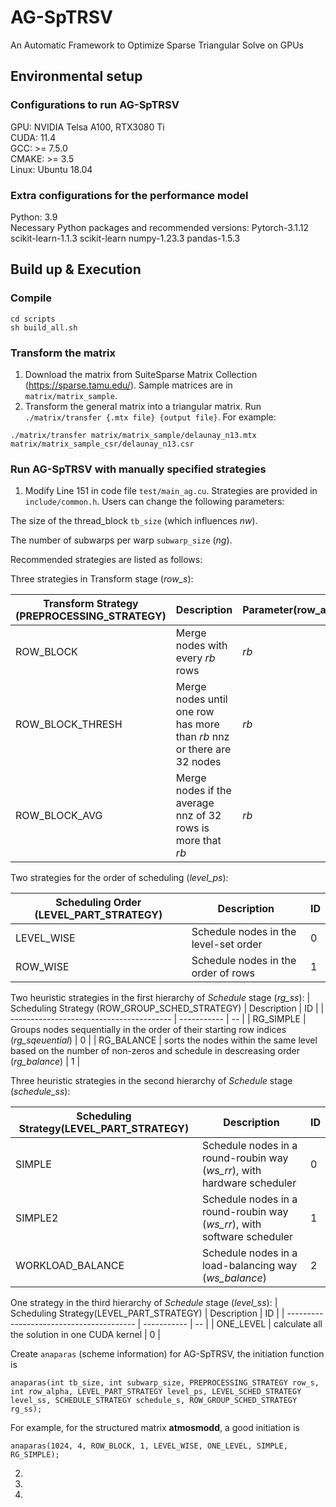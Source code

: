 # AG-SpTRSV
An Automatic Framework to Optimize Sparse Triangular Solve on GPUs

## Environmental setup
### Configurations to run AG-SpTRSV
GPU:   NVIDIA Telsa A100, RTX3080 Ti  
CUDA:  11.4  
GCC:   >= 7.5.0  
CMAKE: >= 3.5  
Linux: Ubuntu 18.04
### Extra configurations for the performance model
Python: 3.9  
Necessary Python packages and recommended versions: Pytorch-3.1.12 scikit-learn-1.1.3 scikit-learn numpy-1.23.3 pandas-1.5.3 

## Build up & Execution
### Compile
```
cd scripts
sh build_all.sh
```

### Transform the matrix
1. Download the matrix from SuiteSparse Matrix Collection (<https://sparse.tamu.edu/>). Sample matrices are in ``matrix/matrix_sample``.
2. Transform the general matrix into a triangular matrix. Run ``./matrix/transfer {.mtx file} {output file}``. For example: 
```
./matrix/transfer matrix/matrix_sample/delaunay_n13.mtx matrix/matrix_sample_csr/delaunay_n13.csr
```

### Run AG-SpTRSV with manually specified strategies
1. Modify Line 151 in code file ``test/main_ag.cu``. Strategies are provided in ``include/common.h``. Users can change the following parameters:

The size of the thread_block `tb_size` (which influences *nw*).

The number of subwarps per warp `subwarp_size` (*ng*).

Recommended strategies are listed as follows:

Three strategies in Transform stage (*row_s*):

| Transform Strategy  (PREPROCESSING_STRATEGY) | Description | Parameter(row_alpha) | ID |
| ------------------------------------------ | ----------- | --------- | -- |
| ROW_BLOCK | Merge nodes with every $rb$ rows | $rb$ | 0 |
| ROW_BLOCK_THRESH | Merge nodes until one row has more than $rb$ nnz or there are 32 nodes | $rb$ | 1 |
| ROW_BLOCK_AVG | Merge nodes if the average nnz of 32 rows is more that $rb$ | $rb$ | 2 |

Two strategies for the order of scheduling (*level_ps*):

| Scheduling Order (LEVEL_PART_STRATEGY) | Description | ID |
| ------------------------------------- | ----------- | -- |
| LEVEL_WISE | Schedule nodes in the level-set order | 0 |
| ROW_WISE   | Schedule nodes in the order of rows | 1 |

Two heuristic strategies in the first hierarchy of *Schedule* stage (*rg_ss*):
| Scheduling Strategy (ROW_GROUP_SCHED_STRATEGY) | Description | ID |
| ---------------------------------------- | ----------- | -- |
| RG_SIMPLE | Groups nodes sequentially in the order of their starting row indices (*rg_sqeuential*) | 0 |
| RG_BALANCE | sorts the nodes within the same level based on the number of non-zeros and schedule in descreasing order (*rg_balance*) | 1 |

Three heuristic strategies in the second hierarchy of *Schedule* stage (*schedule_ss*):

| Scheduling Strategy(LEVEL_PART_STRATEGY) | Description | ID |
| ---------------------------------------- | ----------- | -- |
| SIMPLE | Schedule nodes in a round-roubin way (*ws_rr*), with hardware scheduler | 0 |
| SIMPLE2 | Schedule nodes in a round-roubin way (*ws_rr*), with software scheduler | 1 |
| WORKLOAD_BALANCE | Schedule nodes in a load-balancing way (*ws_balance*) | 2 |

One strategy in the third hierarchy of *Schedule* stage (*level_ss*):
| Scheduling Strategy(LEVEL_PART_STRATEGY) | Description | ID |
| ---------------------------------------- | ----------- | -- |
| ONE_LEVEL | calculate all the solution in one CUDA kernel | 0 |

Create `anaparas` (scheme information) for AG-SpTRSV, the initiation function is
```
anaparas(int tb_size, int subwarp_size, PREPROCESSING_STRATEGY row_s, int row_alpha, LEVEL_PART_STRATEGY level_ps, LEVEL_SCHED_STRATEGY level_ss, SCHEDULE_STRATEGY schedule_s, ROW_GROUP_SCHED_STRATEGY rg_ss);
```
For example, for the structured matrix **atmosmodd**, a good initiation is
```
anaparas(1024, 4, ROW_BLOCK, 1, LEVEL_WISE, ONE_LEVEL, SIMPLE, RG_SIMPLE);
```

2. 
3. 
4. 
